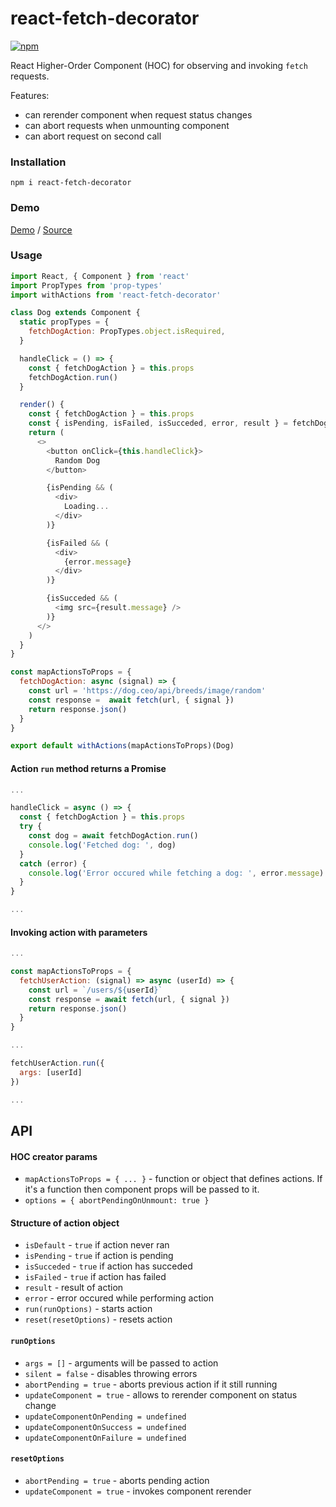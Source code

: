 # react-fetch-decorator

[![npm](https://img.shields.io/npm/v/react-fetch-decorator.svg)](https://www.npmjs.com/package/react-fetch-decorator)

React Higher-Order Component (HOC) for observing and invoking `fetch` requests.

Features:
- can rerender component when request status changes
- can abort requests when unmounting component
- can abort request on second call

### Installation

```
npm i react-fetch-decorator
```

### Demo

[Demo](https://fakundo.github.io/react-fetch-decorator/) 
/ 
[Source](https://github.com/fakundo/react-fetch-decorator/tree/master/examples)

### Usage

```js
import React, { Component } from 'react'
import PropTypes from 'prop-types'
import withActions from 'react-fetch-decorator'

class Dog extends Component {
  static propTypes = {
    fetchDogAction: PropTypes.object.isRequired,
  }

  handleClick = () => {
    const { fetchDogAction } = this.props
    fetchDogAction.run()
  }

  render() {
    const { fetchDogAction } = this.props
    const { isPending, isFailed, isSucceded, error, result } = fetchDogAction
    return (
      <>
        <button onClick={this.handleClick}>
          Random Dog
        </button>

        {isPending && (
          <div>
            Loading...
          </div>
        )}

        {isFailed && (
          <div>
            {error.message}
          </div>
        )}

        {isSucceded && (
          <img src={result.message} />
        )}
      </>
    )
  }
}

const mapActionsToProps = {
  fetchDogAction: async (signal) => {
    const url = 'https://dog.ceo/api/breeds/image/random'
    const response =  await fetch(url, { signal })
    return response.json()
  }
}

export default withActions(mapActionsToProps)(Dog)
```

#### Action `run` method returns a Promise

```js
...

handleClick = async () => {
  const { fetchDogAction } = this.props
  try {
    const dog = await fetchDogAction.run()
    console.log('Fetched dog: ', dog)
  }
  catch (error) {
    console.log('Error occured while fetching a dog: ', error.message)
  }
}

...
```

#### Invoking action with parameters

```js
...

const mapActionsToProps = {
  fetchUserAction: (signal) => async (userId) => {
    const url = `/users/${userId}`
    const response = await fetch(url, { signal })
    return response.json()
  }
}

...

fetchUserAction.run({
  args: [userId]
})

...
```

## API

#### HOC creator params

- `mapActionsToProps = { ... }` - function or object that defines actions. If it's a function then component props will be passed to it.
- `options = { abortPendingOnUnmount: true }`

#### Structure of action object

- `isDefault` - `true` if action never ran
- `isPending` - `true` if action is pending
- `isSucceded` - `true` if action has succeded
- `isFailed` - `true` if action has failed
- `result` - result of action
- `error` - error occured while performing action
- `run(runOptions)` - starts action
- `reset(resetOptions)` - resets action

#### `runOptions`

- `args = []` - arguments will be passed to action
- `silent = false` - disables throwing errors
- `abortPending = true` - aborts previous action if it still running
- `updateComponent = true` - allows to rerender component on status change
- `updateComponentOnPending = undefined`
- `updateComponentOnSuccess = undefined`
- `updateComponentOnFailure = undefined`

#### `resetOptions`

- `abortPending = true` - aborts pending action
- `updateComponent = true` - invokes component rerender
